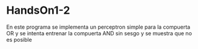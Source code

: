 # HandsOn1-2
En este programa se implementa un perceptron simple para la compuerta OR y se intenta entrenar la compuerta AND sin sesgo y se muestra que no es posible
